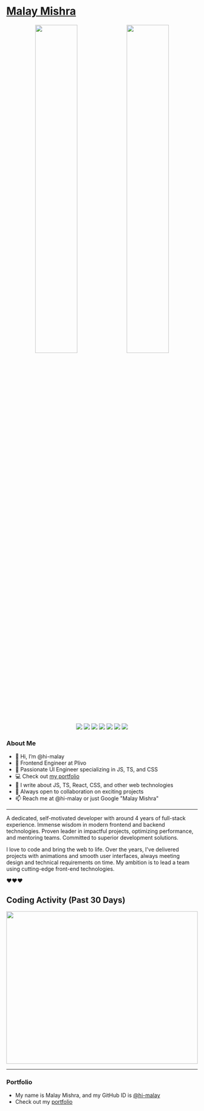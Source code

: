 # [Malay Mishra](https://hi-malay.github.io/Portfolio/)

<div align="center">
  <img width="47%" src="https://github-readme-stats.vercel.app/api/top-langs/?username=hi-malay&theme=radical&layout=compact" />
  <img width="47%" src="https://github-readme-stats.vercel.app/api?username=hi-malay&hide=contribs,stars&theme=radical&show_icons=true"/> 
</div>

<div align="center">
  <img src="https://img.shields.io/badge/css3-%231572B6.svg?style=for-the-badge&logo=css3&logoColor=white" />
  <img src="https://img.shields.io/badge/-GraphQL-E10098?style=for-the-badge&logo=graphql&logoColor=white" />
  <img src="https://img.shields.io/badge/html5-%23E34F26.svg?style=for-the-badge&logo=html5&logoColor=white" />
  <img src="https://img.shields.io/badge/javascript-%23323330.svg?style=for-the-badge&logo=javascript&logoColor=%23F7DF1E" />
  <img src="https://img.shields.io/badge/typescript-%23007ACC.svg?style=for-the-badge&logo=typescript&logoColor=white" />
  <img src="https://img.shields.io/badge/react-%2320232a.svg?style=for-the-badge&logo=react&logoColor=%2361DAFB" />
  <img src="https://img.shields.io/badge/redux-%23593d88.svg?style=for-the-badge&logo=redux&logoColor=white" />
</div>

### About Me

- 👋 Hi, I’m @hi-malay
- 💼 Frontend Engineer at Plivo
- 🔧 Passionate UI Engineer specializing in JS, TS, and CSS
- 💻 Check out [my portfolio](https://hi-malay.github.io/Portfolio/)
- 📝 I write about JS, TS, React, CSS, and other web technologies
- 💞️ Always open to collaboration on exciting projects
- 📫 Reach me at @hi-malay or just Google "Malay Mishra"

---

A dedicated, self-motivated developer with around 4 years of full-stack experience. Immense wisdom in modern frontend and backend technologies. Proven leader in impactful projects, optimizing performance, and mentoring teams. Committed to superior development solutions.


I love to code and bring the web to life. Over the years, I've delivered projects with animations and smooth user interfaces, always meeting design and technical requirements on time. My ambition is to lead a team using cutting-edge front-end technologies.

❤️❤️❤️


## Coding Activity (Past 30 Days)
<a href="https://wakatime.com"><img height="400px" width="100%" src="https://wakatime.com/share/@c2883fa9-c937-4e8e-8956-e5b47d6dbf96/f22c94eb-56ce-447f-948d-8b894635d213.png" /></a>

---

### Portfolio
- My name is Malay Mishra, and my GitHub ID is [@hi-malay](https://github.com/hi-malay)
- Check out my [portfolio](https://hi-malay.github.io/Portfolio/)
